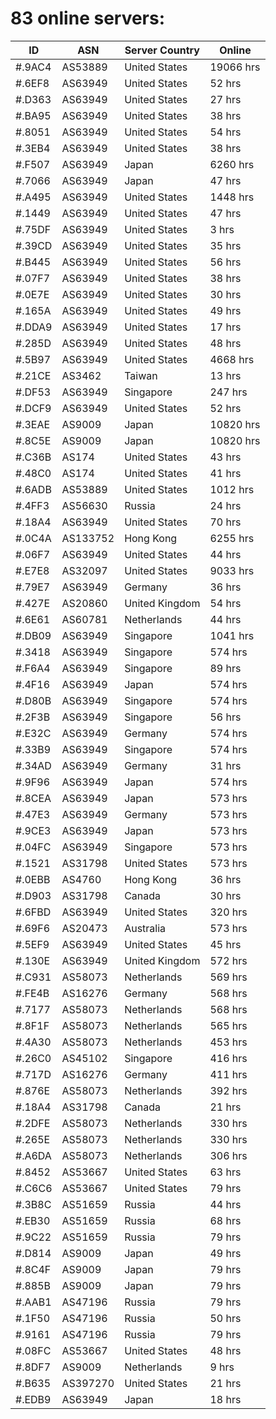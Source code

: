# 83 online servers:

| ID | ASN | Server Country | Online |
| ------ | ------ | ------ | ------ |
| #.9AC4 | AS53889 | United States | 19066 hrs |
| #.6EF8 | AS63949 | United States | 52 hrs |
| #.D363 | AS63949 | United States | 27 hrs |
| #.BA95 | AS63949 | United States | 38 hrs |
| #.8051 | AS63949 | United States | 54 hrs |
| #.3EB4 | AS63949 | United States | 38 hrs |
| #.F507 | AS63949 | Japan | 6260 hrs |
| #.7066 | AS63949 | Japan | 47 hrs |
| #.A495 | AS63949 | United States | 1448 hrs |
| #.1449 | AS63949 | United States | 47 hrs |
| #.75DF | AS63949 | United States | 3 hrs |
| #.39CD | AS63949 | United States | 35 hrs |
| #.B445 | AS63949 | United States | 56 hrs |
| #.07F7 | AS63949 | United States | 38 hrs |
| #.0E7E | AS63949 | United States | 30 hrs |
| #.165A | AS63949 | United States | 49 hrs |
| #.DDA9 | AS63949 | United States | 17 hrs |
| #.285D | AS63949 | United States | 48 hrs |
| #.5B97 | AS63949 | United States | 4668 hrs |
| #.21CE | AS3462 | Taiwan | 13 hrs |
| #.DF53 | AS63949 | Singapore | 247 hrs |
| #.DCF9 | AS63949 | United States | 52 hrs |
| #.3EAE | AS9009 | Japan | 10820 hrs |
| #.8C5E | AS9009 | Japan | 10820 hrs |
| #.C36B | AS174 | United States | 43 hrs |
| #.48C0 | AS174 | United States | 41 hrs |
| #.6ADB | AS53889 | United States | 1012 hrs |
| #.4FF3 | AS56630 | Russia | 24 hrs |
| #.18A4 | AS63949 | United States | 70 hrs |
| #.0C4A | AS133752 | Hong Kong | 6255 hrs |
| #.06F7 | AS63949 | United States | 44 hrs |
| #.E7E8 | AS32097 | United States | 9033 hrs |
| #.79E7 | AS63949 | Germany | 36 hrs |
| #.427E | AS20860 | United Kingdom | 54 hrs |
| #.6E61 | AS60781 | Netherlands | 44 hrs |
| #.DB09 | AS63949 | Singapore | 1041 hrs |
| #.3418 | AS63949 | Singapore | 574 hrs |
| #.F6A4 | AS63949 | Singapore | 89 hrs |
| #.4F16 | AS63949 | Japan | 574 hrs |
| #.D80B | AS63949 | Singapore | 574 hrs |
| #.2F3B | AS63949 | Singapore | 56 hrs |
| #.E32C | AS63949 | Germany | 574 hrs |
| #.33B9 | AS63949 | Singapore | 574 hrs |
| #.34AD | AS63949 | Germany | 31 hrs |
| #.9F96 | AS63949 | Japan | 574 hrs |
| #.8CEA | AS63949 | Japan | 573 hrs |
| #.47E3 | AS63949 | Germany | 573 hrs |
| #.9CE3 | AS63949 | Japan | 573 hrs |
| #.04FC | AS63949 | Singapore | 573 hrs |
| #.1521 | AS31798 | United States | 573 hrs |
| #.0EBB | AS4760 | Hong Kong | 36 hrs |
| #.D903 | AS31798 | Canada | 30 hrs |
| #.6FBD | AS63949 | United States | 320 hrs |
| #.69F6 | AS20473 | Australia | 573 hrs |
| #.5EF9 | AS63949 | United States | 45 hrs |
| #.130E | AS63949 | United Kingdom | 572 hrs |
| #.C931 | AS58073 | Netherlands | 569 hrs |
| #.FE4B | AS16276 | Germany | 568 hrs |
| #.7177 | AS58073 | Netherlands | 568 hrs |
| #.8F1F | AS58073 | Netherlands | 565 hrs |
| #.4A30 | AS58073 | Netherlands | 453 hrs |
| #.26C0 | AS45102 | Singapore | 416 hrs |
| #.717D | AS16276 | Germany | 411 hrs |
| #.876E | AS58073 | Netherlands | 392 hrs |
| #.18A4 | AS31798 | Canada | 21 hrs |
| #.2DFE | AS58073 | Netherlands | 330 hrs |
| #.265E | AS58073 | Netherlands | 330 hrs |
| #.A6DA | AS58073 | Netherlands | 306 hrs |
| #.8452 | AS53667 | United States | 63 hrs |
| #.C6C6 | AS53667 | United States | 79 hrs |
| #.3B8C | AS51659 | Russia | 44 hrs |
| #.EB30 | AS51659 | Russia | 68 hrs |
| #.9C22 | AS51659 | Russia | 79 hrs |
| #.D814 | AS9009 | Japan | 49 hrs |
| #.8C4F | AS9009 | Japan | 79 hrs |
| #.885B | AS9009 | Japan | 79 hrs |
| #.AAB1 | AS47196 | Russia | 79 hrs |
| #.1F50 | AS47196 | Russia | 50 hrs |
| #.9161 | AS47196 | Russia | 79 hrs |
| #.08FC | AS53667 | United States | 48 hrs |
| #.8DF7 | AS9009 | Netherlands | 9 hrs |
| #.B635 | AS397270 | United States | 21 hrs |
| #.EDB9 | AS63949 | Japan | 18 hrs |

